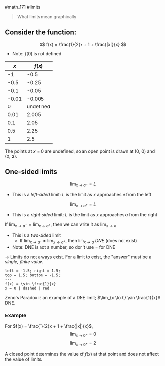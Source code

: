 #math_171 #limits

> What limits mean graphically

## Consider the function:

$$ f(x) = \frac{1}{2}x + 1 + \frac{|x|}{x} $$

- Note: $f(0)$ is not defined

| $x$   | $f(x)$    |
| ----- | --------- |
| -1    | -0.5      |
| -0.5  | -0.25     |
| -0.1  | -0.05     |
| -0.01 | -0.005    |
| 0     | undefined |
| 0.01  | 2.005     |
| 0.1   | 2.05      |
| 0.5   | 2.25      |
| 1     | 2.5       |

The points at $x = 0$ are undefined, so an open point is drawn at (0, 0) and (0, 2).

## One-sided limits

$$ \lim_{x \to a^-} = L $$
- This is a *left-sided* limit: $L$ is the limit as $x$ approaches $a$ from the left

$$ \lim_{x \to a^+} = L $$
- This is a *right-sided* limit: $L$ is the limit as $x$ approaches $a$ from the right

If $\lim_{x \to a^-} = \lim_{x \to a^+}$, then we can write it as $\lim_{x \to a}$
- This is a *two-sided* limit
	- If $\lim_{x \to a^-} \neq \lim_{x \to a^+}$, then $\lim_{x \to a}$ *DNE* (does not exist)
- Note: DNE is not a number, so don't use $=$ for DNE

-> Limits do not always exist. For a limit to exist, the "answer" must be a *single, finite value*.

```desmos-graph
left = -1.5; right = 1.5;
top = 1.5; bottom = -1.5;
---
f(x) = \sin \frac{1}{x}
x = 0 | dashed | red
```

Zeno's Paradox is an example of a DNE limit; $\lim_{x \to 0} \sin \frac{1}{x}$ DNE.

### Example

For $f(x) = \frac{1}{2}x + 1 + \frac{|x|}{x}$,
$$ \lim_{x \to 0^-} = 0 $$
$$ \lim_{x \to 0^+} = 2 $$

A closed point determines the value of $f(x)$ at that point and does not affect the value of limits.